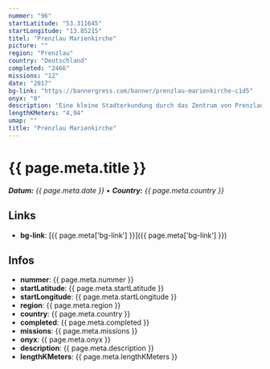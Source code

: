 ```yaml
---
nummer: "96"
startLatitude: "53.311645"
startLongitude: "13.85215"
titel: "Prenzlau Marienkirche"
picture: ""
region: "Prenzlau"
country: "Deutschland"
completed: "2466"
missions: "12"
date: "2017"
bg-link: "https://bannergress.com/banner/prenzlau-marienkirche-c1d5"
onyx: "0"
description: "Eine kleine Stadterkundung durch das Zentrum von Prenzlau."
lengthKMeters: "4,94"
umap: ""
title: "Prenzlau Marienkirche"
---
```


# {{ page.meta.title }}
_**Datum:** {{ page.meta.date }} • **Country:** {{ page.meta.country }}_

## Links
- **bg-link**: [{{ page.meta['bg-link'] }}]({{ page.meta['bg-link'] }})

## Infos
- **nummer**: {{ page.meta.nummer }}
- **startLatitude**: {{ page.meta.startLatitude }}
- **startLongitude**: {{ page.meta.startLongitude }}
- **region**: {{ page.meta.region }}
- **country**: {{ page.meta.country }}
- **completed**: {{ page.meta.completed }}
- **missions**: {{ page.meta.missions }}
- **onyx**: {{ page.meta.onyx }}
- **description**: {{ page.meta.description }}
- **lengthKMeters**: {{ page.meta.lengthKMeters }}

